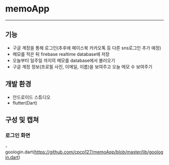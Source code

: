 # memoApp
-------------------------------------------------------------
## 기능
- 구글 계정을 통해 로그인(추후에 페이스북 카카오톡 등 다른 sns로그인 추가 예정)
- 메모를 적은 뒤 firebase realtime database에 저장
- 오늘부터 일주일 까지의 메모를 database에서 불러오기
- 구글 계정 정보(프로필 사진, 이메일, 이름)을 보여주고 오늘 메모 수 보여주기
## 개발 환경
- 안드로이드 스튜디오
- flutter(Dart)

## 구성 및 캡쳐
### 로그인 화면
-goologin.dart(https://github.com/cpcp127/memoApp/blob/master/lib/goologin.dart)
